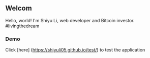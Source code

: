 ## Welcom

Hello, world! I'm Shiyu Li, web developer and Bitcoin investor. #livingthedream

### Demo 
Click [here] (https://shiyuli05.github.io/test/) to test the application

<br/>

